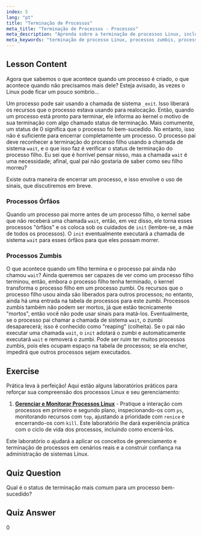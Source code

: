```yaml
---
index: 5
lang: "pt"
title: "Terminação de Processos"
meta_title: "Terminação de Processos - Processos"
meta_description: "Aprenda sobre a terminação de processos Linux, incluindo processos órfãos e zumbis. Entenda as chamadas de sistema _exit e wait para um gerenciamento eficaz de processos."
meta_keywords: "terminação de processo Linux, processos zumbis, processos órfãos, chamada de sistema wait, _exit, tutorial Linux, Linux para iniciantes"
---
```


## Lesson Content

Agora que sabemos o que acontece quando um processo é criado, o que acontece quando não precisamos mais dele? Esteja avisado, às vezes o Linux pode ficar um pouco sombrio...

Um processo pode sair usando a chamada de sistema `_exit`. Isso liberará os recursos que o processo estava usando para realocação. Então, quando um processo está pronto para terminar, ele informa ao kernel o motivo de sua terminação com algo chamado status de terminação. Mais comumente, um status de 0 significa que o processo foi bem-sucedido. No entanto, isso não é suficiente para encerrar completamente um processo. O processo pai deve reconhecer a terminação do processo filho usando a chamada de sistema `wait`, e o que isso faz é verificar o status de terminação do processo filho. Eu sei que é horrível pensar nisso, mas a chamada `wait` é uma necessidade; afinal, qual pai não gostaria de saber como seu filho morreu?

Existe outra maneira de encerrar um processo, e isso envolve o uso de sinais, que discutiremos em breve.

### Processos Órfãos

Quando um processo pai morre antes de um processo filho, o kernel sabe que não receberá uma chamada `wait`, então, em vez disso, ele torna esses processos "órfãos" e os coloca sob os cuidados de `init` (lembre-se, a mãe de todos os processos). O `init` eventualmente executará a chamada de sistema `wait` para esses órfãos para que eles possam morrer.

### Processos Zumbis

O que acontece quando um filho termina e o processo pai ainda não chamou `wait`? Ainda queremos ser capazes de ver como um processo filho terminou, então, embora o processo filho tenha terminado, o kernel transforma o processo filho em um processo zumbi. Os recursos que o processo filho usou ainda são liberados para outros processos; no entanto, ainda há uma entrada na tabela de processos para este zumbi. Processos zumbis também não podem ser mortos, já que estão tecnicamente "mortos", então você não pode usar sinais para matá-los. Eventualmente, se o processo pai chamar a chamada de sistema `wait`, o zumbi desaparecerá; isso é conhecido como "reaping" (colheita). Se o pai não executar uma chamada `wait`, o `init` adotará o zumbi e automaticamente executará `wait` e removerá o zumbi. Pode ser ruim ter muitos processos zumbis, pois eles ocupam espaço na tabela de processos; se ela encher, impedirá que outros processos sejam executados.

## Exercise

Prática leva à perfeição! Aqui estão alguns laboratórios práticos para reforçar sua compreensão dos processos Linux e seu gerenciamento:

1. **[Gerenciar e Monitorar Processos Linux](https://labex.io/pt/labs/comptia-manage-and-monitor-linux-processes-590864)** - Pratique a interação com processos em primeiro e segundo plano, inspecionando-os com `ps`, monitorando recursos com `top`, ajustando a prioridade com `renice` e encerrando-os com `kill`. Este laboratório lhe dará experiência prática com o ciclo de vida dos processos, incluindo como encerrá-los.

Este laboratório o ajudará a aplicar os conceitos de gerenciamento e terminação de processos em cenários reais e a construir confiança na administração de sistemas Linux.

## Quiz Question

Qual é o status de terminação mais comum para um processo bem-sucedido?

## Quiz Answer

0

